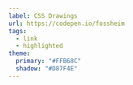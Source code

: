 ```yaml
---
label: CSS Drawings
url: https://codepen.io/fossheim
tags:
  - link
  - highlighted
theme:
  primary: "#FFB68C"
  shadow: "#D87F4E"
---
```

